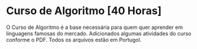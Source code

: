 # Curso de Algoritmo [40 Horas]
 O Curso de Algoritmo é a base necessária para quem quer aprender em linguagens famosas do mercado. 
 Adicionados algumas atividades do curso conforme o PDF. Todos os arquivos estão em Portugol.
